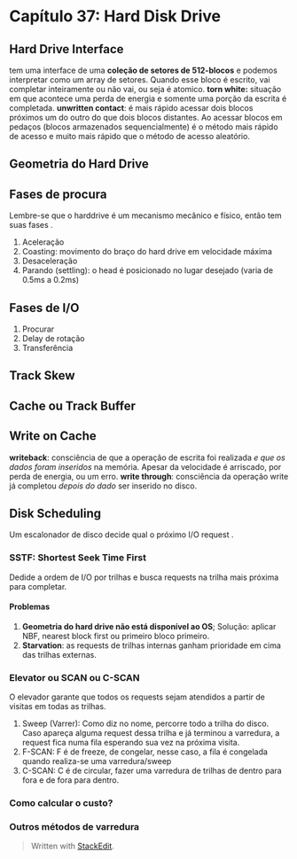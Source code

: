 ﻿# Capítulo 37: Hard Disk Drive
## Hard Drive Interface
tem uma interface de uma **coleção de setores de 512-blocos** e podemos interpretar como um array de setores.
Quando esse bloco é escrito, vai completar inteiramente ou não vai, ou seja é atomico.
**torn white:** situação em que 	acontece uma perda de energia e somente uma porção da escrita é completada.
**unwritten contact**: é mais rápido acessar dois blocos próximos um do outro do que dois blocos distantes. Ao acessar blocos em pedaços (blocos armazenados sequencialmente) é o método mais rápido de acesso e muito mais rápido que o método de acesso aleatório.
## Geometria do Hard Drive
## Fases de procura
Lembre-se que o harddrive é um mecanismo mecânico e físico, então tem suas fases .
 1. Aceleração
 2. Coasting: movimento do braço do hard drive em velocidade máxima
 3. Desaceleração
 4. Parando (settling): o head é posicionado no lugar desejado (varia de 0.5ms a 0.2ms)

## Fases de I/O
 1. Procurar
 2. Delay de rotação
 3. Transferência
## Track Skew
## Cache ou Track Buffer
## Write on Cache
**writeback**: consciência de que a operação de escrita foi realizada *e que os dados foram inseridos* na memória. Apesar da velocidade é arriscado, por perda de energia, ou um erro.
**write through**: consciência da operação write já completou *depois do dado* ser inserido no disco.

## Disk Scheduling
Um escalonador de disco decide qual o próximo I/O request .
### SSTF: Shortest Seek Time First
Dedide a ordem de I/O por trilhas e busca requests na trilha mais próxima para completar.
#### Problemas

 1. **Geometria do hard drive não está disponível ao OS**; Solução: aplicar NBF, nearest block first ou primeiro bloco primeiro.
 2. **Starvation**: as requests de trilhas internas ganham prioridade em cima das trilhas externas.
### Elevator ou SCAN ou C-SCAN
O elevador garante que todos os requests sejam atendidos a partir de visitas em todas as trilhas.
 1. Sweep (Varrer): Como diz no nome, percorre todo a trilha do disco. Caso apareça alguma request dessa trilha e já terminou a varredura, a request fica numa fila esperando sua vez na próxima visita.
 2. F-SCAN: F é de freeze, de congelar, nesse caso, a fila é congelada quando realiza-se uma varredura/sweep
 3. C-SCAN: C é de circular, fazer uma varredura de trilhas de dentro para fora e de fora para dentro.
### Como calcular o custo?

### Outros métodos de varredura
> Written with [StackEdit](https://stackedit.io/).
